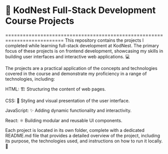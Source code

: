 # 🚀 KodNest Full-Stack Development Course Projects
==========================================================================
This repository contains the projects I completed while learning full-stack development at KodNest. The primary focus of these projects is on frontend development, showcasing my skills in building user interfaces and interactive web applications. 💻

The projects are a practical application of the concepts and technologies covered in the course and demonstrate my proficiency in a range of technologies, including:

HTML: 🏗️ Structuring the content of web pages.

CSS: 🎨 Styling and visual presentation of the user interface.

JavaScript: ✨ Adding dynamic functionality and interactivity.

React: ⚛️ Building modular and reusable UI components.

Each project is located in its own folder, complete with a dedicated README.md file that provides a detailed overview of the project, including its purpose, the technologies used, and instructions on how to run it locally. 📖
